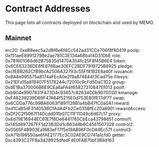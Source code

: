 # Contract Addresses

This page lists all contracts deployed on blockchain and used by MEMO.

## Mainnet

erc20: 0xeB8eec5a2dBf6e6f4Cc542ad31CCe706f8f80419
poolp: 0xf51aeE89912798e2ae781C3E134a6Bba14D31DbE
role: 0x781601066d62B75835d1470A354fc25F8f45B6E4
token: 0x6CE63236DE8fE876Bae30EFC2BDF7919725B6925
pledge: 0xcfEBB262CfB9bcA2506A32793c55Ff8182E8a40f
issuance: 0x8A8e095575a8174aFEcA0e2f9a874844f3Cad75e
filesys: 0x21EFa15a819407F5178244c72010c9cFd5DaC1D2
group: 0xdE1Ba370006B6E9CEa8aFA4f65827310847Ef013
poolf: 0xb904e9907831FA73D4c93657c82634D0b9070C00
kmanage: 0xF46239239D69F47A64f5215E0d753E80fE17df77
swap: 0x6CDDa776c99BA6063f1891129B1a4bB47fC0a0A1
reward: 0xd1CaB5dF314053BCfAdA4Fb2Ce035BfEc20a8901
rewardAccess: 0xDf2C2f5067f14Dcdd01fb07C11F11049c6d67c17
proxy: 0x6d79E16944EC61E7f8De6441765CbEca43798651
control1: 0x145d897267FF1d23B3Dd1cB6348b6C4561507328
control2: 0x0565F4B903Ea1883eF17f5e19AB96F0cDA9Ec57f
control3: 0xA71b198550ae6fAE2177Ec3C02AE9CD741a1cfd0
getter: 0xc4393C27FBa3428925dfedF4E0FAB70bf3B9d163
